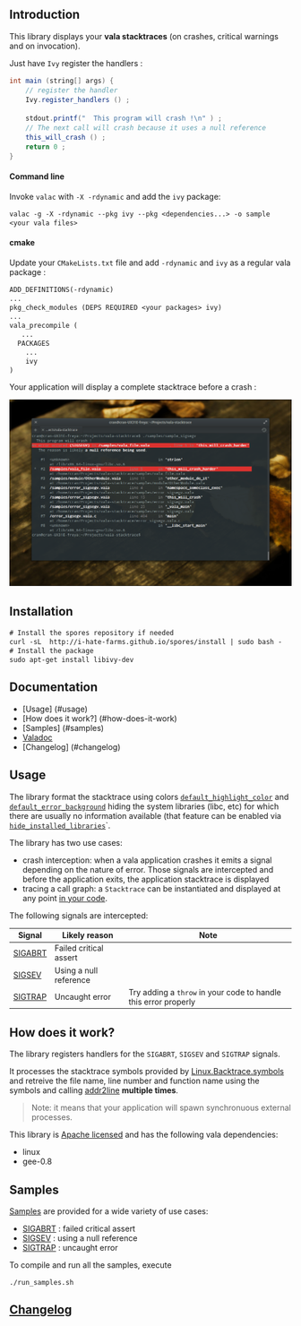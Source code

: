 ## Introduction 

This library displays your **vala stacktraces** (on crashes, critical warnings and on invocation).

Just have `Ivy` register the handlers  : 

```java
int main (string[] args) {
    // register the handler
    Ivy.register_handlers () ;
	  
    stdout.printf("  This program will crash !\n" ) ;
    // The next call will crash because it uses a null reference
    this_will_crash () ;
    return 0 ;
}
```

#### Command line 
Invoke `valac`  with `-X -rdynamic` and add the `ivy` package:  
```
valac -g -X -rdynamic --pkg ivy --pkg <dependencies...> -o sample <your vala files>
```

#### cmake
Update your `CMakeLists.txt` file and add `-rdynamic` and `ivy` as a regular vala package : 
```
ADD_DEFINITIONS(-rdynamic)
...
pkg_check_modules (DEPS REQUIRED <your packages> ivy)
...
vala_precompile (
   ...
  PACKAGES
    ...
    ivy
)
```
Your application will display a complete stacktrace before a crash :

![](https://raw.githubusercontent.com/I-hate-farms/ivy/master/doc/stack_sigsegv.png)

## Installation 

```
# Install the spores repository if needed
curl -sL  http://i-hate-farms.github.io/spores/install | sudo bash -  
# Install the package
sudo apt-get install libivy-dev
```
## Documentation 

 * [Usage] (#usage)
 * [How does it work?] (#how-does-it-work)
 * [Samples] (#samples) 
 * [Valadoc](http://i-hate-farms.github.io/ivy/ivy/index.htm)
 * [Changelog] (#changelog)

## Usage

The library format the stacktrace using colors [`default_highlight_color`](/doc/api.md#default_highlight_color) and [`default_error_background`](/doc/api.md#default_error_background) hiding the system libraries (libc, etc) for which there are usually no information available (that feature can be enabled via [`hide_installed_libraries`](/doc/api.md#hide_installed_libraries)`.

The library has two use cases:
 * crash interception: when a vala application crashes it emits a signal depending on the nature of error. Those signals are intercepted and before the application exits, the application stacktrace is displayed
 * tracing a call graph: a `Stacktrace` can be instantiated and displayed at any point [in your code](/doc/instanciation.md).

The following signals are intercepted:

| Signal       | Likely reason          | Note                                                              |
|--------------|------------------------|-------------------------------------------------------------------|
| [SIGABRT][1] | Failed critical assert |                                                                   |
| [SIGSEV][2]  | Using a null reference |                                                                   |
| [SIGTRAP][3] | Uncaught error         | Try adding a `throw` in your code to handle this error properly |

[1]: /doc/sigabrt.md
[2]: /doc/sigsev.md
[3]: /doc/sigtrap.md


## How does it work?

The library registers handlers for the `SIGABRT`, `SIGSEV` and `SIGTRAP` signals. 

It processes the stacktrace symbols provided by [Linux.Backtrace.symbols](http://valadoc.org/#!api=linux/Linux.Backtrace.symbols) and retreive the file name, line number and function name using the symbols and calling [addr2line](http://linux.die.net/man/1/addr2line) **multiple times**.

> Note: it means that your application will spawn synchronuous external processes. 


This library is [Apache licensed](http://www.apache.org/licenses/LICENSE-2.0) and has the following vala dependencies: 
  - linux
  - gee-0.8

## Samples
[Samples](/samples) are provided for a wide variety of use cases: 
  - [SIGABRT][1] : failed critical assert
  - [SIGSEV][2] : using a null reference
  - [SIGTRAP][3] : uncaught error


To compile and run all the samples, execute 

```
./run_samples.sh
```

## [Changelog](CHANGELOG.md)

